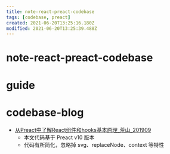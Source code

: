 ```yaml
---
title: note-react-preact-codebase
tags: [codebase, preact]
created: 2021-06-20T13:25:16.180Z
modified: 2021-06-20T13:25:39.488Z
---
```


# note-react-preact-codebase

# guide

# codebase-blog
- [从Preact中了解React组件和hooks基本原理_荒山_201909](https://juejin.cn/post/6844903861434449933)
  - 本文代码基于 Preact v10 版本
  - 代码有所简化，忽略掉 svg、replaceNode、context 等特性
